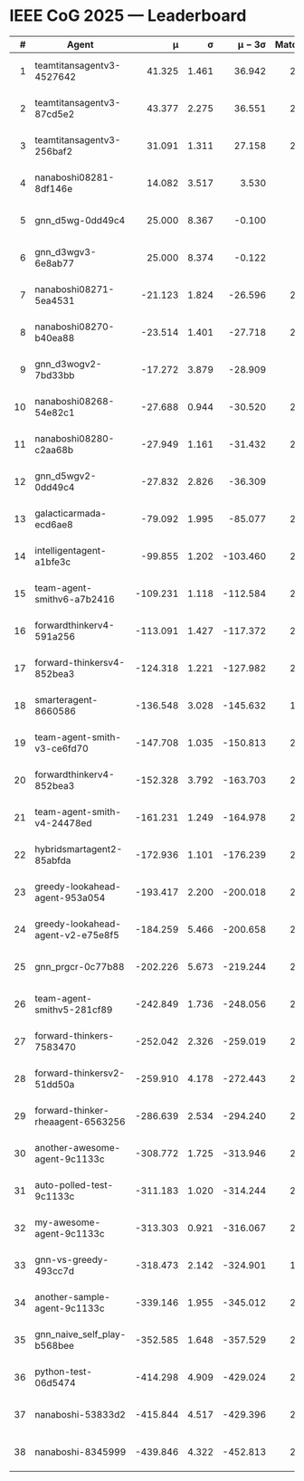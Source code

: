 # IEEE CoG 2025 — Leaderboard

| # | Agent | μ | σ | μ − 3σ | Matches | Updated |
|---:|---|---:|---:|---:|---:|---|
| 1 | teamtitansagentv3-4527642 | 41.325 | 1.461 | 36.942 | 2520 | 2025-08-29 06:05 |
| 2 | teamtitansagentv3-87cd5e2 | 43.377 | 2.275 | 36.551 | 2440 | 2025-08-29 06:05 |
| 3 | teamtitansagentv3-256baf2 | 31.091 | 1.311 | 27.158 | 2740 | 2025-08-29 06:05 |
| 4 | nanaboshi08281-8df146e | 14.082 | 3.517 | 3.530 | 70 | 2025-08-29 06:05 |
| 5 | gnn_d5wg-0dd49c4 | 25.000 | 8.367 | -0.100 | 80 | 2025-08-29 06:05 |
| 6 | gnn_d3wgv3-6e8ab77 | 25.000 | 8.374 | -0.122 | 98 | 2025-08-29 06:05 |
| 7 | nanaboshi08271-5ea4531 | -21.123 | 1.824 | -26.596 | 2760 | 2025-08-29 06:05 |
| 8 | nanaboshi08270-b40ea88 | -23.514 | 1.401 | -27.718 | 2780 | 2025-08-29 06:05 |
| 9 | gnn_d3wogv2-7bd33bb | -17.272 | 3.879 | -28.909 | 108 | 2025-08-29 06:05 |
| 10 | nanaboshi08268-54e82c1 | -27.688 | 0.944 | -30.520 | 2500 | 2025-08-29 06:05 |
| 11 | nanaboshi08280-c2aa68b | -27.949 | 1.161 | -31.432 | 2280 | 2025-08-29 06:05 |
| 12 | gnn_d5wgv2-0dd49c4 | -27.832 | 2.826 | -36.309 | 100 | 2025-08-29 06:05 |
| 13 | galacticarmada-ecd6ae8 | -79.092 | 1.995 | -85.077 | 2660 | 2025-08-29 06:05 |
| 14 | intelligentagent-a1bfe3c | -99.855 | 1.202 | -103.460 | 2374 | 2025-08-29 06:05 |
| 15 | team-agent-smithv6-a7b2416 | -109.231 | 1.118 | -112.584 | 2740 | 2025-08-29 06:05 |
| 16 | forwardthinkerv4-591a256 | -113.091 | 1.427 | -117.372 | 2272 | 2025-08-29 06:05 |
| 17 | forward-thinkersv4-852bea3 | -124.318 | 1.221 | -127.982 | 2120 | 2025-08-29 06:05 |
| 18 | smarteragent-8660586 | -136.548 | 3.028 | -145.632 | 1948 | 2025-08-29 06:05 |
| 19 | team-agent-smith-v3-ce6fd70 | -147.708 | 1.035 | -150.813 | 2978 | 2025-08-29 06:05 |
| 20 | forwardthinkerv4-852bea3 | -152.328 | 3.792 | -163.703 | 2028 | 2025-08-29 06:05 |
| 21 | team-agent-smith-v4-24478ed | -161.231 | 1.249 | -164.978 | 2498 | 2025-08-29 06:05 |
| 22 | hybridsmartagent2-85abfda | -172.936 | 1.101 | -176.239 | 2338 | 2025-08-29 06:05 |
| 23 | greedy-lookahead-agent-953a054 | -193.417 | 2.200 | -200.018 | 2398 | 2025-08-29 06:05 |
| 24 | greedy-lookahead-agent-v2-e75e8f5 | -184.259 | 5.466 | -200.658 | 2450 | 2025-08-29 06:05 |
| 25 | gnn_prgcr-0c77b88 | -202.226 | 5.673 | -219.244 | 2430 | 2025-08-29 06:05 |
| 26 | team-agent-smithv5-281cf89 | -242.849 | 1.736 | -248.056 | 2540 | 2025-08-29 06:05 |
| 27 | forward-thinkers-7583470 | -252.042 | 2.326 | -259.019 | 2380 | 2025-08-29 06:05 |
| 28 | forward-thinkersv2-51dd50a | -259.910 | 4.178 | -272.443 | 2344 | 2025-08-29 06:05 |
| 29 | forward-thinker-rheaagent-6563256 | -286.639 | 2.534 | -294.240 | 2284 | 2025-08-29 06:05 |
| 30 | another-awesome-agent-9c1133c | -308.772 | 1.725 | -313.946 | 2220 | 2025-08-29 06:05 |
| 31 | auto-polled-test-9c1133c | -311.183 | 1.020 | -314.244 | 2620 | 2025-08-29 06:05 |
| 32 | my-awesome-agent-9c1133c | -313.303 | 0.921 | -316.067 | 2500 | 2025-08-29 06:05 |
| 33 | gnn-vs-greedy-493cc7d | -318.473 | 2.142 | -324.901 | 1800 | 2025-08-29 06:05 |
| 34 | another-sample-agent-9c1133c | -339.146 | 1.955 | -345.012 | 2740 | 2025-08-29 06:05 |
| 35 | gnn_naive_self_play-b568bee | -352.585 | 1.648 | -357.529 | 2200 | 2025-08-29 06:05 |
| 36 | python-test-06d5474 | -414.298 | 4.909 | -429.024 | 2350 | 2025-08-29 06:05 |
| 37 | nanaboshi-53833d2 | -415.844 | 4.517 | -429.396 | 2020 | 2025-08-29 06:05 |
| 38 | nanaboshi-8345999 | -439.846 | 4.322 | -452.813 | 2020 | 2025-08-29 06:05 |
